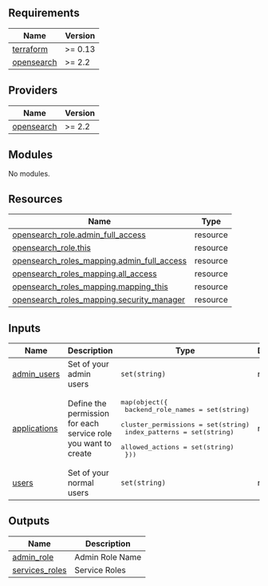 <!-- BEGIN_TF_DOCS -->
## Requirements

| Name | Version |
|------|---------|
| <a name="requirement_terraform"></a> [terraform](#requirement\_terraform) | >= 0.13 |
| <a name="requirement_opensearch"></a> [opensearch](#requirement\_opensearch) | >= 2.2 |

## Providers

| Name | Version |
|------|---------|
| <a name="provider_opensearch"></a> [opensearch](#provider\_opensearch) | >= 2.2 |

## Modules

No modules.

## Resources

| Name | Type |
|------|------|
| [opensearch_role.admin_full_access](https://registry.terraform.io/providers/opensearch-project/opensearch/latest/docs/resources/role) | resource |
| [opensearch_role.this](https://registry.terraform.io/providers/opensearch-project/opensearch/latest/docs/resources/role) | resource |
| [opensearch_roles_mapping.admin_full_access](https://registry.terraform.io/providers/opensearch-project/opensearch/latest/docs/resources/roles_mapping) | resource |
| [opensearch_roles_mapping.all_access](https://registry.terraform.io/providers/opensearch-project/opensearch/latest/docs/resources/roles_mapping) | resource |
| [opensearch_roles_mapping.mapping_this](https://registry.terraform.io/providers/opensearch-project/opensearch/latest/docs/resources/roles_mapping) | resource |
| [opensearch_roles_mapping.security_manager](https://registry.terraform.io/providers/opensearch-project/opensearch/latest/docs/resources/roles_mapping) | resource |

## Inputs

| Name | Description | Type | Default | Required |
|------|-------------|------|---------|:--------:|
| <a name="input_admin_users"></a> [admin\_users](#input\_admin\_users) | Set of your admin users | `set(string)` | n/a | yes |
| <a name="input_applications"></a> [applications](#input\_applications) | Define the permission for each service role you want to create | <pre>map(object({<br>    backend_role_names  = set(string)<br>    cluster_permissions = set(string)<br>    index_patterns      = set(string)<br>    allowed_actions     = set(string)<br>  }))</pre> | n/a | yes |
| <a name="input_users"></a> [users](#input\_users) | Set of your normal users | `set(string)` | n/a | yes |

## Outputs

| Name | Description |
|------|-------------|
| <a name="output_admin_role"></a> [admin\_role](#output\_admin\_role) | Admin Role Name |
| <a name="output_services_roles"></a> [services\_roles](#output\_services\_roles) | Service Roles |
<!-- END_TF_DOCS -->